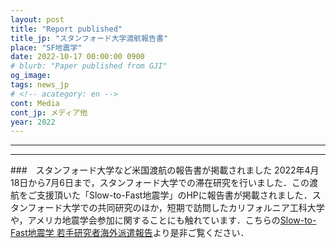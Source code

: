 ```yaml
---
layout: post
title: "Report published"
title_jp: "スタンフォード大学渡航報告書"
place: "SF地震学"
date: 2022-10-17 00:00:00 0900
# blurb: "Paper published from GJI"
og_image:
tags: news_jp
# <!-- acategory: en -->
cont: Media
cont_jp: メディア他
year: 2022
---
```



<!-- ![イメージ](../../../../../assets/mypaperimg/SDB+2022.png) -->

---
---
###　スタンフォード大学など米国渡航の報告書が掲載されました
2022年4月18日から7月6日まで，スタンフォード大学での滞在研究を行いました．この渡航をご支援頂いた「Slow-to-Fast地震学」のHPに報告書が掲載されました．スタンフォード大学での共同研究のほか，短期で訪問したカリフォルニア工科大学や，アメリカ地震学会参加に関することにも触れています．こちらの[Slow-to-Fast地震学 若手研究者海外派遣報告­](https://slow-to-fast-eq.org/news/overseas_2022/)より是非ご覧ください．

<!-- ---
**Paper information/論文情報** <br>
*Phase delay of short-period tsunamis in the density-stratified compressible ocean over the elastic Earth* <br>
– Osamu Sandanbata, Shingo Watada, Tung-Cheng Ho, and Kenji Satake
<br>
Link: [Geophysical Journal International](https://doi.org/10.1093/gji/ggab192) -->
